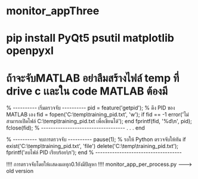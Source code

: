 # monitor_appThree
# pip install PyQt5 psutil matplotlib openpyxl
# ถ้าจะจับMATLAB อย่าลืมสร้างไฟล์ temp ที่ drive c เเละใน code MATLAB ต้องมี 
% ---------- เริ่มตรวจจับ ---------- 
pid = feature('getpid');  % ดึง PID ของ MATLAB เอง
fid = fopen('C:\temp\training_pid.txt', 'w');
if fid == -1
    error('ไม่สามารถเปิดไฟล์ C:\temp\training_pid.txt เพื่อเขียนได้');
end
fprintf(fid, '%d\n', pid);
fclose(fid);
% ----------------------------------- 
.
.
.
end

% ---------- จบการตรวจจับ ----------
pause(1);  % รอให้ Python ตรวจจับให้ทัน
if exist('C:\temp\training_pid.txt', 'file')
    delete('C:\temp\training_pid.txt');
    fprintf('ลบไฟล์ PID เรียบร้อย\n');
end
% ------------------------------------



!!!! การตรวจจับโดยให้เเสดงผลทุก0.1ยังมีปัญหา
!!!! monitor_app_per_process.py ---> old version
